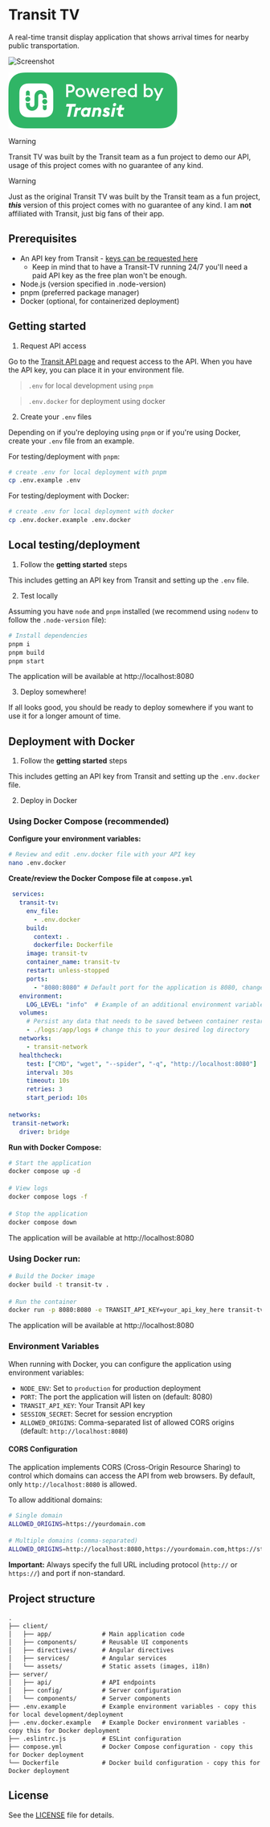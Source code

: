 # Transit TV

A real-time transit display application that shows arrival times for nearby public transportation.

![Screenshot](screenshot.png)

[![Powered by Transit API logo](/transit-api-badge.png 'Powered by Transit API logo')](https://transitapp.com)

> [!WARNING]  
> Transit TV was built by the Transit team as a fun project to demo our API, usage of this project comes with no guarantee of any kind. 

> [!WARNING]
> Just as the original Transit TV was built by the Transit team as a fun project, ***this*** version of this project comes with no guarantee of any kind. I am **not** affiliated with Transit, just big fans of their app.

## Prerequisites

- An API key from Transit - [keys can be requested here](https://transitapp.com/apis)
  - Keep in mind that to have a Transit-TV running 24/7 you'll need a paid API key as the free plan won't be enough.
- Node.js (version specified in .node-version)
- pnpm (preferred package manager)
- Docker (optional, for containerized deployment)

## Getting started
1. Request API access

Go to the [Transit API page](https://transitapp.com/apis) and request access to the API. When you have the API key, you can place it in your environment file. 

> `.env` for local development using `pnpm`

> `.env.docker` for deployment using docker

2. Create your `.env` files

Depending on if you're deploying using `pnpm` or if you're using Docker, create your `.env` file from an example.

For testing/deployment with `pnpm`:

```bash
# create .env for local deployment with pnpm
cp .env.example .env
```

For testing/deployment with Docker:

```bash
# create .env for local deployment with docker
cp .env.docker.example .env.docker
```

## Local testing/deployment

1. Follow the **getting started** steps

This includes getting an API key from Transit and setting up the `.env` file.

2. Test locally

Assuming you have `node` and `pnpm` installed (we recommend using `nodenv` to follow the `.node-version` file):

```bash
# Install dependencies
pnpm i
pnpm build
pnpm start
```
The application will be available at http://localhost:8080

3. Deploy somewhere!

If all looks good, you should be ready to deploy somewhere if you want to use it for a longer amount of time.

## Deployment with Docker

1. Follow the **getting started** steps

This includes getting an API key from Transit and setting up the `.env.docker` file.

2. Deploy in Docker

### Using Docker Compose (recommended)

**Configure your environment variables:**
   
   ```bash
   # Review and edit .env.docker file with your API key
   nano .env.docker
   ```

**Create/review the Docker Compose file at `compose.yml`**

   ```yaml
    services:
      transit-tv:
        env_file:
          - .env.docker
        build:
          context: .
          dockerfile: Dockerfile
        image: transit-tv
        container_name: transit-tv
        restart: unless-stopped
        ports:
          - "8080:8080" # Default port for the application is 8080, change the left side if needed
      environment:
        LOG_LEVEL: "info"  # Example of an additional environment variable
      volumes:
        # Persist any data that needs to be saved between container restarts
        - ./logs:/app/logs # change this to your desired log directory
      networks:
        - transit-network
      healthcheck:
        test: ["CMD", "wget", "--spider", "-q", "http://localhost:8080"]
        interval: 30s
        timeout: 10s
        retries: 3
        start_period: 10s

  networks:
    transit-network:
      driver: bridge
   ```

**Run with Docker Compose:**

   ```bash
   # Start the application
   docker compose up -d

   # View logs
   docker compose logs -f

   # Stop the application
   docker compose down
   ```

The application will be available at http://localhost:8080

### Using Docker run:

```bash
# Build the Docker image
docker build -t transit-tv .

# Run the container
docker run -p 8080:8080 -e TRANSIT_API_KEY=your_api_key_here transit-tv
```

The application will be available at http://localhost:8080

### Environment Variables

When running with Docker, you can configure the application using environment variables:

- `NODE_ENV`: Set to `production` for production deployment
- `PORT`: The port the application will listen on (default: 8080)
- `TRANSIT_API_KEY`: Your Transit API key
- `SESSION_SECRET`: Secret for session encryption
- `ALLOWED_ORIGINS`: Comma-separated list of allowed CORS origins (default: `http://localhost:8080`)

#### CORS Configuration

The application implements CORS (Cross-Origin Resource Sharing) to control which domains can access the API from web browsers. By default, only `http://localhost:8080` is allowed.

To allow additional domains:

```bash
# Single domain
ALLOWED_ORIGINS=https://yourdomain.com

# Multiple domains (comma-separated)
ALLOWED_ORIGINS=http://localhost:8080,https://yourdomain.com,https://staging.yourdomain.com
```

**Important:** Always specify the full URL including protocol (`http://` or `https://`) and port if non-standard.


## Project structure

```
.
├── client/
│   ├── app/              # Main application code
│   ├── components/       # Reusable UI components
│   ├── directives/       # Angular directives
│   ├── services/         # Angular services
│   └── assets/           # Static assets (images, i18n)
├── server/
│   ├── api/              # API endpoints
│   ├── config/           # Server configuration
│   └── components/       # Server components
├── .env.example          # Example environment variables - copy this for local development/deployment
├── .env.docker.example   # Example Docker environment variables - copy this for Docker deployment
├── .eslintrc.js          # ESLint configuration
├── compose.yml           # Docker Compose configuration - copy this for Docker deployment
└── Dockerfile            # Docker build configuration - copy this for Docker deployment
```

## License

See the [LICENSE](LICENSE) file for details.

